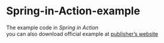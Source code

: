 # Spring-in-Action-example
The example code in _Spring in Action_  
you can also download official example at [publisher’s website](www.manning.com/SpringinActionFourthEdition)